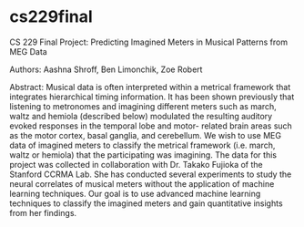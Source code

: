 # cs229final
CS 229 Final Project: Predicting Imagined Meters in Musical Patterns from MEG Data

Authors: Aashna Shroff, Ben Limonchik, Zoe Robert

Abstract:
  Musical data is often interpreted within a metrical framework that integrates hierarchical timing information. It has been shown previously that listening to metronomes and imagining different meters such as march, waltz and hemiola (described below) modulated the resulting auditory evoked responses in the temporal lobe and motor- related brain areas such as the motor cortex, basal ganglia, and cerebellum.
  We wish to use MEG data of imagined meters to classify the metrical framework (i.e. march, waltz or hemiola) that the participating was imagining. The data for this project was collected in collaboration with Dr. Takako Fujioka of the Stanford CCRMA Lab. She has conducted several experiments to study the neural correlates of musical meters without the application of machine learning techniques. Our goal is to use advanced machine learning techniques to classify the imagined meters and gain quantitative insights from her findings.
